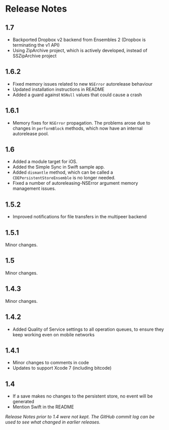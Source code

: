 Release Notes
=============

1.7
---
- Backported Dropbox v2 backend from Ensembles 2 (Dropbox is terminating the v1 API)
- Using ZipArchive project, which is actively developed, instead of SSZipArchive project

1.6.2
---
- Fixed memory issues related to new `NSError` autorelease behaviour
- Updated installation instructions in README
- Added a guard against `NSNull` values that could cause a crash

1.6.1
---
- Memory fixes for `NSError` propagation. The problems arose due to changes in `performBlock` methods, which now have an internal autorelease pool.

1.6
---
- Added a module target for iOS.
- Added the Simple Sync in Swift sample app.
- Added `dismantle` method, which can be called a `CDEPersistentStoreEnsemble` is no longer needed.
- Fixed a number of autoreleasing-NSError argument memory management issues.

1.5.2
---
- Improved notifications for file transfers in the multipeer backend

1.5.1
---
Minor changes.

1.5
---
Minor changes.

1.4.3
---
Minor changes.

1.4.2
---
- Added Quality of Service settings to all operation queues, to ensure they keep working even on mobile networks

1.4.1
---
- Minor changes to comments in code
- Updates to support Xcode 7 (including bitcode)

1.4
---
- If a save makes no changes to the persistent store, no event will be generated
- Mention Swift in the README


_Release Notes prior to 1.4 were not kept. The GitHub commit log can be used to see what changed in earlier releases._
